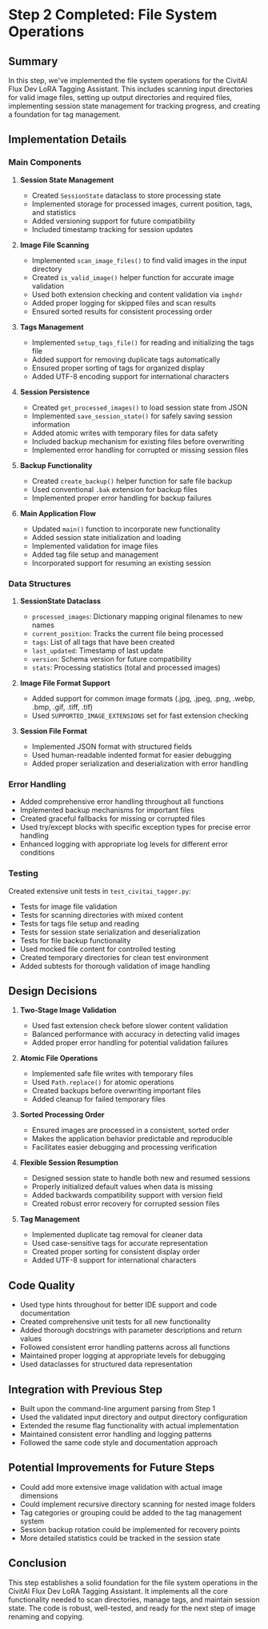 # Step 2 Completed: File System Operations

## Summary

In this step, we've implemented the file system operations for the CivitAI Flux Dev LoRA Tagging Assistant. This includes scanning input directories for valid image files, setting up output directories and required files, implementing session state management for tracking progress, and creating a foundation for tag management.

## Implementation Details

### Main Components

1. **Session State Management**
   - Created `SessionState` dataclass to store processing state
   - Implemented storage for processed images, current position, tags, and statistics
   - Added versioning support for future compatibility
   - Included timestamp tracking for session updates

2. **Image File Scanning**
   - Implemented `scan_image_files()` to find valid images in the input directory
   - Created `is_valid_image()` helper function for accurate image validation
   - Used both extension checking and content validation via `imghdr`
   - Added proper logging for skipped files and scan results
   - Ensured sorted results for consistent processing order

3. **Tags Management**
   - Implemented `setup_tags_file()` for reading and initializing the tags file
   - Added support for removing duplicate tags automatically
   - Ensured proper sorting of tags for organized display
   - Added UTF-8 encoding support for international characters

4. **Session Persistence**
   - Created `get_processed_images()` to load session state from JSON
   - Implemented `save_session_state()` for safely saving session information
   - Added atomic writes with temporary files for data safety
   - Included backup mechanism for existing files before overwriting
   - Implemented error handling for corrupted or missing session files

5. **Backup Functionality**
   - Created `create_backup()` helper function for safe file backup
   - Used conventional `.bak` extension for backup files
   - Implemented proper error handling for backup failures

6. **Main Application Flow**
   - Updated `main()` function to incorporate new functionality
   - Added session state initialization and loading
   - Implemented validation for image files
   - Added tag file setup and management
   - Incorporated support for resuming an existing session

### Data Structures

1. **SessionState Dataclass**
   - `processed_images`: Dictionary mapping original filenames to new names
   - `current_position`: Tracks the current file being processed
   - `tags`: List of all tags that have been created
   - `last_updated`: Timestamp of last update
   - `version`: Schema version for future compatibility
   - `stats`: Processing statistics (total and processed images)

2. **Image File Format Support**
   - Added support for common image formats (.jpg, .jpeg, .png, .webp, .bmp, .gif, .tiff, .tif)
   - Used `SUPPORTED_IMAGE_EXTENSIONS` set for fast extension checking

3. **Session File Format**
   - Implemented JSON format with structured fields
   - Used human-readable indented format for easier debugging
   - Added proper serialization and deserialization with error handling

### Error Handling

- Added comprehensive error handling throughout all functions
- Implemented backup mechanisms for important files
- Created graceful fallbacks for missing or corrupted files
- Used try/except blocks with specific exception types for precise error handling
- Enhanced logging with appropriate log levels for different error conditions

### Testing

Created extensive unit tests in `test_civitai_tagger.py`:
- Tests for image file validation
- Tests for scanning directories with mixed content
- Tests for tags file setup and reading
- Tests for session state serialization and deserialization
- Tests for file backup functionality
- Used mocked file content for controlled testing
- Created temporary directories for clean test environment
- Added subtests for thorough validation of image handling

## Design Decisions

1. **Two-Stage Image Validation**
   - Used fast extension check before slower content validation
   - Balanced performance with accuracy in detecting valid images
   - Added proper error handling for potential validation failures

2. **Atomic File Operations**
   - Implemented safe file writes with temporary files
   - Used `Path.replace()` for atomic operations
   - Created backups before overwriting important files
   - Added cleanup for failed temporary files

3. **Sorted Processing Order**
   - Ensured images are processed in a consistent, sorted order
   - Makes the application behavior predictable and reproducible
   - Facilitates easier debugging and processing verification

4. **Flexible Session Resumption**
   - Designed session state to handle both new and resumed sessions
   - Properly initialized default values when data is missing
   - Added backwards compatibility support with version field
   - Created robust error recovery for corrupted session files

5. **Tag Management**
   - Implemented duplicate tag removal for cleaner data
   - Used case-sensitive tags for accurate representation
   - Created proper sorting for consistent display order
   - Added UTF-8 support for international characters

## Code Quality

- Used type hints throughout for better IDE support and code documentation
- Created comprehensive unit tests for all new functionality
- Added thorough docstrings with parameter descriptions and return values
- Followed consistent error handling patterns across all functions
- Maintained proper logging at appropriate levels for debugging
- Used dataclasses for structured data representation

## Integration with Previous Step

- Built upon the command-line argument parsing from Step 1
- Used the validated input directory and output directory configuration
- Extended the resume flag functionality with actual implementation
- Maintained consistent error handling and logging patterns
- Followed the same code style and documentation approach

## Potential Improvements for Future Steps

- Could add more extensive image validation with actual image dimensions
- Could implement recursive directory scanning for nested image folders
- Tag categories or grouping could be added to the tag management system
- Session backup rotation could be implemented for recovery points
- More detailed statistics could be tracked in the session state

## Conclusion

This step establishes a solid foundation for the file system operations in the CivitAI Flux Dev LoRA Tagging Assistant. It implements all the core functionality needed to scan directories, manage tags, and maintain session state. The code is robust, well-tested, and ready for the next step of image renaming and copying. 